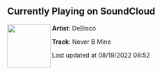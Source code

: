 ## Currently Playing on SoundCloud

[<img align="left" width="100" src="https://i1.sndcdn.com/artworks-wRVetfXyZVH5XyyV-lBjrmA-t500x500.jpg">](https://soundcloud.com/debisco/never-b-mine)

**Artist**: DeBisco 

**Track**: Never B Mine

Last updated at 08/19/2022 08:52
